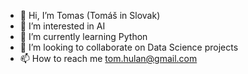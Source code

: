 - 👋 Hi, I’m Tomas (Tomáš in Slovak)
- 👀 I’m interested in AI
- 🌱 I’m currently learning Python
- 💞️ I’m looking to collaborate on Data Science projects
- 📫 How to reach me tom.hulan@gmail.com

<!---
TomasHulan/TomasHulan is a ✨ special ✨ repository because its `README.md` (this file) appears on your GitHub profile.
You can click the Preview link to take a look at your changes.
--->
